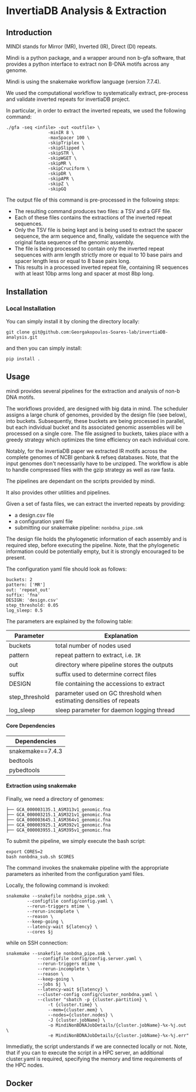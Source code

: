 # InvertiaDB Analysis & Extraction

## Introduction

MINDI stands for Mirror (MR), Inverted (IR), Direct (DI) repeats.

Mindi is a python package, and a wrapper around non b-gfa software,
that provides a python interface to extract non B-DNA motifs across any genome.

Mindi is using the snakemake workflow language (version 7.7.4).

We used the computational workflow to systematically extract, pre-process and validate inverted repeats for invertiaDB project.

In particular, in order to extract the inverted repeats, we used the following command:

```
./gfa -seq <infile> -out <outfile> \
                -minIR 8 \
                -maxSpacer 100 \
                -skipTriplex \
                -skipSlipped \
                -skipSTR \
                -skipWGET \
                -skipMR \
                -skipCruciform \
                -skipDR \
                -skipAPR \
                -skipZ \
                -skipGQ
```

The output file of this command is pre-processed in the following steps:

- The resulting command produces two files: a TSV and a GFF file.
- Each of these files contains the extractions of the inverted repeat sequences.
- Only the TSV file is being kept and is being used to extract the spacer sequence, the arm sequence 
and, finally, validate the sequence with the original fasta sequence of the genomic assembly.
- The file is being processed to contain only the inverted repeat sequences with arm length strictly more or equal to 10 base pairs and 
spacer length less or equal to 8 base pairs long.
- This results in a processed inverted repeat file, containing IR sequences with at least 10bp arms long and spacer at most 8bp long.

## Installation

### Local Installation

You can simply install it by cloning the directory locally:

```
git clone git@github.com:Georgakopoulos-Soares-lab/invertiaDB-analysis.git 
```

and then you can simply install:

```
pip install .
```

## Usage

mindi provides several pipelines for the extraction and analysis of non-b DNA motifs.

The workflows provided, are designed with big data in mind. The scheduler assigns a large chunk of genomes, 
provided by the design file (see below), into buckets. Subsequently, these buckets are being processed in parallel,
but each individual bucket and its associated genomic assemblies will be processed on a single core. 
The file assigned to buckets, takes place with a greedy strategy which optimizes the time efficiency on each individual core.

Notably, for the invertiaDB paper we extracted IR motifs across the complete genomes of
NCBI genbank & refseq databases. Note, that the input genomes don't necessarily have to be unzipped. 
The workflow is able to handle compressed files with the gzip strategy as well as raw fasta.

The pipelines are dependant on the scripts provided by mindi.

It also provides other utilities and pipelines.

Given a set of fasta files, we can extract the inverted repeats by providing:

- a design.csv file
- a configuration yaml file
- submitting our snakemake pipeline: `nonbdna_pipe.smk`

The design file holds the phylogenetic information of each assembly and is required step, 
before executing the pipeline. Note, that the phylogenetic information could be potentially empty,
but it is strongly encouraged to be present.

The configuration yaml file should look as follows:

```
buckets: 2
pattern: ['MR']
out: 'repeat_out'
suffix: 'fna'
DESIGN: 'design.csv'
step_threshold: 0.05
log_sleep: 0.5
```

The parameters are explained by the following table:

| Parameter | Explanation |
| ----------| ----------- |
| buckets   | total number of nodes used |
| pattern   | repeat pattern to extract, i.e. `IR`|
| out       | directory where pipeline stores the outputs |
| suffix    | suffix used to determine correct files |
| DESIGN    | file containing the accessions to extract |
| step_threshold | parameter used on GC threshold when estimating densities of repeats |
| log_sleep      | sleep parameter for daemon logging thread |

#### Core Dependencies

| Dependencies |
| -----------  |
| snakemake==7.4.3 |
| bedtools         |
| pybedtools       |

#### Extraction using snakemake

Finally, we need a directory of genomes:

```
├── GCA_000003135.1_ASM313v1_genomic.fna
├── GCA_000003215.1_ASM321v1_genomic.fna
├── GCA_000003645.1_ASM364v1_genomic.fna
├── GCA_000003925.1_ASM392v1_genomic.fna
├── GCA_000003955.1_ASM395v1_genomic.fna
```

To submit the pipeline, we simply execute the bash script:

```
export CORES=2
bash nonbdna_sub.sh $CORES
```

The command invokes the snakemake pipeline with the appropriate parameters as inherited from the configuration yaml files.

Locally, the following command is invoked:
```
snakemake --snakefile nonbdna_pipe.smk \
        --configfile config/config.yaml \
	    --rerun-triggers mtime \
        --rerun-incomplete \
        --reason \
        --keep-going \
        --latency-wait ${latency} \
        --cores $j

```

while on SSH connection:

```
snakemake --snakefile nonbdna_pipe.smk \
            --configfile config/config.server.yaml \
	        --rerun-triggers mtime \
            --rerun-incomplete \
            --reason \
            --keep-going \
            --jobs $j \
            --latency-wait ${latency} \
            --cluster-config config/cluster_nonbdna.yaml \
            --cluster "sbatch -p {cluster.partition} \
                -t {cluster.time} \
                --mem={cluster.mem} \
                --nodes={cluster.nodes} \
                -J {cluster.jobName} \
                -o MindiNonBDNAJobDetails/{cluster.jobName}-%x-%j.out \
                -e MindiNonBDNAJobDetails/{cluster.jobName}-%x-%j.err"
```

Immediatly, the script understands if we are connected locally or not.
Note, that if you can to execute the script in a HPC server, an additional cluster.yaml 
is required, specifying the memory and time requirements of the HPC nodes.

## Docker
